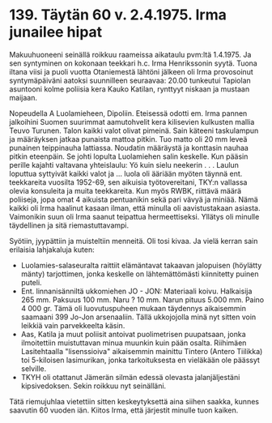 


    
# 139. Täytän 60 v. 2.4.1975. Irma junailee hipat

Makuuhuoneeni seinällä roikkuu raameissa aikataulu pvm:ltä 1.4.1975. Ja sen syntyminen on kokonaan teekkari h.c. Irma 
Henrikssonin syytä. Tuona iltana viisi ja puoli vuotta Otaniemestä lähtöni jälkeen oli Irma provosoinut syntymäpäiväni 
aatoksi suunnilleen seuraavaa: 20.00 tunkeutui Tapiolan asuntooni kolme poliisia kera Kauko Katilan, rynttyyt niskaan ja 
mustaan maijaan.

Nopeudella A Luolamieheen, Dipoliin. Eteisessä odotti em. Irma pannen jalkoihini Suomen suurimmat aamutohvelit kera 
kilisevien kulkusten mallia Teuvo Turunen. Talon kaikki valot olivat pimeinä. Sain käteeni taskulampun ja määräyksen 
jatkaa punaista mattoa pitkin. Tuo matto oli 20 mm leveä punainen teippinauha lattiassa. Noudatin määräystä ja konttasin 
nauhaa pitkin eteenpäin. Se johti lopulta Luolamiehen salin keskelle. Kun pääsin perille kajahti valtavana yhteislaulu: Yö 
kuin sielu neekerin . . . Laulun loputtua syttyivät kaikki valot ja ... luola oli ääriään myöten täynnä ent. teekkareita vuosilta 
1952-69, sen aikuisia työtovereitani, TKY:n vallassa olevia konsuleita ja muita teekkareita. Kun myös RWBK, riittävä määrä 
poliiseja, jopa omat 4 aikuista pentuanikin sekä pari vävyä ja miniää. Nämä kaikki oli Irma haalinut kasaan ilman, että 
minulla oli aavistustakaan asiasta. Vaimonikin suun oli Irma saanut teipattua hermeettiseksi. Yllätys oli minulle täydellinen 
ja sitä riemastuttavampi.

Syötiin, jyypättiin ja muisteltiin menneitä. Oli tosi kivaa. Ja vielä kerran sain erilaisia lahjakaluja kuten:

- Luolamies-salaseuralta raittiit elämäntavat takaavan jalopuisen (höylätty mänty) tarjottimen, jonka keskelle on 
lähtemättömästi kiinnitetty puinen puteli.
- Ent. linnanisänniltä ukkomiehen JO - JON: Materiaali koivu. Halkaisija 265 mm. Paksuus 100 mm. Naru ? 10 mm. Narun 
pituus 5.000 mm. Paino 4 000 gr. Tämä oli luovutuspuheen mukaan täydennys aikaisemmin saamaani 399 Jo-Jon arsenaaliin. 
Tällä ukkojojolla minä nyt sitten voin leikkiä vain parvekkeelta käsin. 
- Aas, Katila ja muut poliisit antoivat puolimetrisen puupatsaan, jonka ilmoitettiin muistuttavan minua muunkin kuin pään 
osalta. Riihimäen Lasitehtaalla "lisenssioiva" aikaisemmin mainittu Tintero (Antero Tiilikka) toi 5-kiloisen lasimurikan, 
jonka tarkoituksesta en vieläkään ole päässyt selville. 
- TKYH oli otattanut Jämerän silmän edessä olevasta jalanjäljestäni kipsivedoksen. Sekin roikkuu nyt seinälläni. 

Tätä riemujuhlaa vietettiin sitten keskeytyksettä aina siihen saakka, kunnes saavutin 60 vuoden iän. Kiitos Irma, että järjestit 
minulle tuon kaiken.

